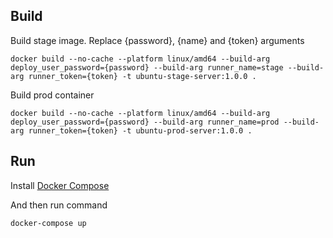 ## Build

Build stage image. Replace {password}, {name} and {token} arguments
```
docker build --no-cache --platform linux/amd64 --build-arg deploy_user_password={password} --build-arg runner_name=stage --build-arg runner_token={token} -t ubuntu-stage-server:1.0.0 .
```

Build prod container
```
docker build --no-cache --platform linux/amd64 --build-arg deploy_user_password={password} --build-arg runner_name=prod --build-arg runner_token={token} -t ubuntu-prod-server:1.0.0 .
```

## Run
Install [Docker Compose](https://docs.docker.com/compose/install/)

And then run command
```
docker-compose up
```